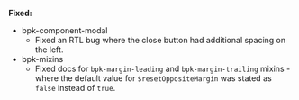 **Fixed:**
- bpk-component-modal
  - Fixed an RTL bug where the close button had additional spacing on the left.
- bpk-mixins
  - Fixed docs for `bpk-margin-leading` and `bpk-margin-trailing` mixins - where the default value for `$resetOppositeMargin` was stated as `false` instead of `true`.
